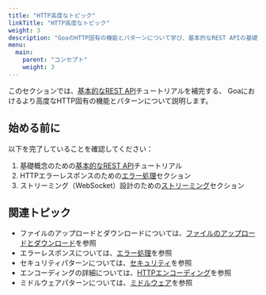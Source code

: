```yaml
---
title: "HTTP高度なトピック"
linkTitle: "HTTP高度なトピック"
weight: 3
description: "GoaのHTTP固有の機能とパターンについて学び、基本的なREST APIの基礎の上に、高度なトピックと実世界のシナリオを構築します。"
menu:
  main:
    parent: "コンセプト"
    weight: 3
---
```


このセクションでは、[基本的なREST API](../1-rest-api)チュートリアルを補完する、
Goaにおけるより高度なHTTP固有の機能とパターンについて説明します。

## 始める前に

以下を完了していることを確認してください：
1. 基礎概念のための[基本的なREST API](../1-rest-api)チュートリアル
2. HTTPエラーレスポンスのための[エラー処理](../3-error-handling)セクション
3. ストリーミング（WebSocket）設計のための[ストリーミング](../4-streaming)セクション

## 関連トピック

- ファイルのアップロードとダウンロードについては、[ファイルのアップロードとダウンロード](../../5-real-world/3-common-patterns/2-file-upload-download.md)を参照
- エラーレスポンスについては、[エラー処理](../../3-tutorials/3-error-handling)を参照
- セキュリティパターンについては、[セキュリティ](../../4-concepts/5-security)を参照
- エンコーディングの詳細については、[HTTPエンコーディング](../../4-concepts/4-http-encoding)を参照
- ミドルウェアパターンについては、[ミドルウェア](../../5-interceptors/2-http-middleware)を参照 